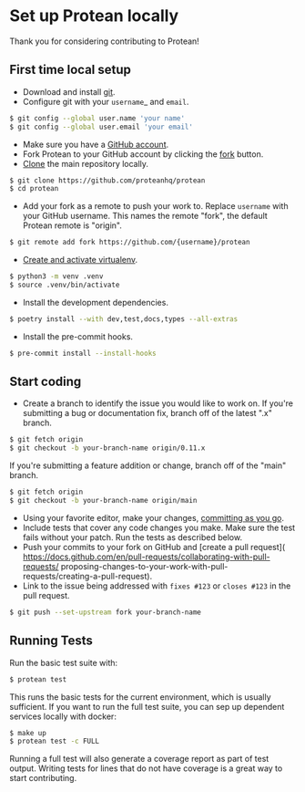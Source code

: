 # Set up Protean locally

Thank you for considering contributing to Protean!

## First time local setup

- Download and install [git](https://git-scm.com/downloads).
- Configure git with your `username`_ and `email`.

```sh
$ git config --global user.name 'your name'
$ git config --global user.email 'your email'
```

- Make sure you have a [GitHub account](https://github.com/join).
- Fork Protean to your GitHub account by clicking the [fork](https://github.com/proteanhq/protean/fork) button.
- [Clone](https://docs.github.com/en/github/getting-started-with-github/fork-a-repo#step-2-create-a-local-clone-of-your-fork) the main repository locally.

```sh
$ git clone https://github.com/proteanhq/protean
$ cd protean
```

- Add your fork as a remote to push your work to. Replace `username` with your GitHub username. This names the remote "fork", the default Protean remote is "origin".

```sh
$ git remote add fork https://github.com/{username}/protean
```

- [Create and activate virtualenv](https://docs.python.org/3/library/venv.html#creating-virtual-environments).

```sh
$ python3 -m venv .venv
$ source .venv/bin/activate
```

- Install the development dependencies.

```sh
$ poetry install --with dev,test,docs,types --all-extras
```

-   Install the pre-commit hooks.

```sh
$ pre-commit install --install-hooks
```

## Start coding

- Create a branch to identify the issue you would like to work on. If
    you're submitting a bug or documentation fix, branch off of the
    latest ".x" branch.

```sh
$ git fetch origin
$ git checkout -b your-branch-name origin/0.11.x
```

If you're submitting a feature addition or change, branch off of the
    "main" branch.

```sh
$ git fetch origin
$ git checkout -b your-branch-name origin/main
```

- Using your favorite editor, make your changes, [committing as you go](
        https://afraid-to-commit.readthedocs.io/en/latest/git/commandlinegit.html#commit-your-changes).
- Include tests that cover any code changes you make. Make sure the test fails
without your patch. Run the tests as described below.
- Push your commits to your fork on GitHub and [create a pull request](
        https://docs.github.com/en/pull-requests/collaborating-with-pull-requests/
        proposing-changes-to-your-work-with-pull-requests/creating-a-pull-request).
- Link to the issue being addressed with `fixes #123` or `closes #123` in the pull request.

```sh
$ git push --set-upstream fork your-branch-name
```

## Running Tests

Run the basic test suite with:

```sh
$ protean test
```

This runs the basic tests for the current environment, which is usually
sufficient. If you want to run  the full test suite, you can sep up
dependent services locally with docker:

```sh
$ make up
$ protean test -c FULL
```

Running a full test will also generate a coverage report as part of test
output. Writing tests for lines that do not have coverage is a great way to
start contributing.
